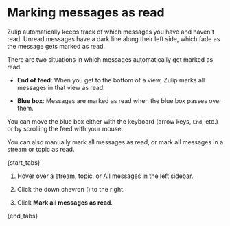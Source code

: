 # Marking messages as read

Zulip automatically keeps track of which messages you have and haven't
read. Unread messages have a dark line along their left side, which fade as
the message gets marked as read.

There are two situations in which messages automatically get marked as read.

* **End of feed**: When you get to the bottom of a view, Zulip marks all
  messages in that view as read.

* **Blue box**: Messages are marked as read when the blue box passes over
  them.

You can move the blue box either with the keyboard (arrow keys, `End`, etc.)
or by scrolling the feed with your mouse.

You can also manually mark all messages as read, or mark all messages in a
stream or topic as read.

{start_tabs}

1. Hover over a stream, topic, or All messages in the left sidebar.

1. Click the down chevron (<i class="fa fa-chevron-down"></i>) to the right.

1. Click **Mark all messages as read**.

{end_tabs}
